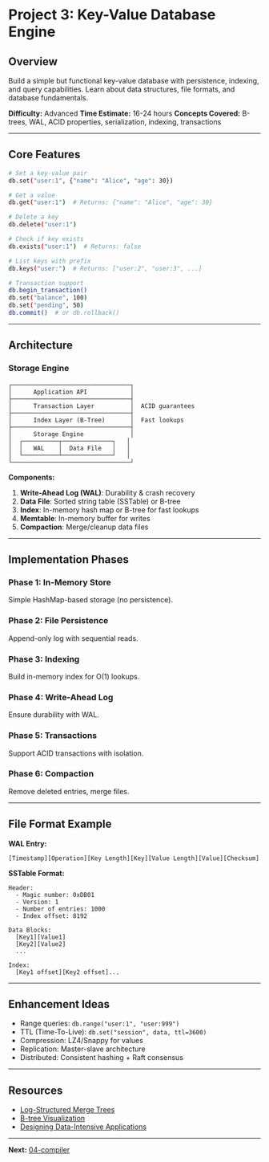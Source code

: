 # Project 3: Key-Value Database Engine

## Overview

Build a simple but functional key-value database with persistence, indexing, and query capabilities. Learn about data structures, file formats, and database fundamentals.

**Difficulty:** Advanced
**Time Estimate:** 16-24 hours
**Concepts Covered:** B-trees, WAL, ACID properties, serialization, indexing, transactions

---

## Core Features

```bash
# Set a key-value pair
db.set("user:1", {"name": "Alice", "age": 30})

# Get a value
db.get("user:1")  # Returns: {"name": "Alice", "age": 30}

# Delete a key
db.delete("user:1")

# Check if key exists
db.exists("user:1")  # Returns: false

# List keys with prefix
db.keys("user:")  # Returns: ["user:2", "user:3", ...]

# Transaction support
db.begin_transaction()
db.set("balance", 100)
db.set("pending", 50)
db.commit()  # or db.rollback()
```

---

## Architecture

### Storage Engine

```
┌─────────────────────────────────┐
│      Application API            │
├─────────────────────────────────┤
│      Transaction Layer          │  ACID guarantees
├─────────────────────────────────┤
│      Index Layer (B-Tree)       │  Fast lookups
├─────────────────────────────────┤
│      Storage Engine             │
│  ┌──────────┬──────────────┐   │
│  │   WAL    │  Data File   │   │
│  └──────────┴──────────────┘   │
└─────────────────────────────────┘
```

**Components:**
1. **Write-Ahead Log (WAL)**: Durability & crash recovery
2. **Data File**: Sorted string table (SSTable) or B-tree
3. **Index**: In-memory hash map or B-tree for fast lookups
4. **Memtable**: In-memory buffer for writes
5. **Compaction**: Merge/cleanup data files

---

## Implementation Phases

### Phase 1: In-Memory Store
Simple HashMap-based storage (no persistence).

### Phase 2: File Persistence
Append-only log with sequential reads.

### Phase 3: Indexing
Build in-memory index for O(1) lookups.

### Phase 4: Write-Ahead Log
Ensure durability with WAL.

### Phase 5: Transactions
Support ACID transactions with isolation.

### Phase 6: Compaction
Remove deleted entries, merge files.

---

## File Format Example

**WAL Entry:**
```
[Timestamp][Operation][Key Length][Key][Value Length][Value][Checksum]
```

**SSTable Format:**
```
Header:
  - Magic number: 0xDB01
  - Version: 1
  - Number of entries: 1000
  - Index offset: 8192

Data Blocks:
  [Key1][Value1]
  [Key2][Value2]
  ...

Index:
  [Key1 offset][Key2 offset]...
```

---

## Enhancement Ideas

- Range queries: `db.range("user:1", "user:999")`
- TTL (Time-To-Live): `db.set("session", data, ttl=3600)`
- Compression: LZ4/Snappy for values
- Replication: Master-slave architecture
- Distributed: Consistent hashing + Raft consensus

---

## Resources

- [Log-Structured Merge Trees](https://en.wikipedia.org/wiki/Log-structured_merge-tree)
- [B-tree Visualization](https://www.cs.usfca.edu/~galles/visualization/BTree.html)
- [Designing Data-Intensive Applications](https://dataintensive.net/)

---

**Next:** [04-compiler](../04-compiler/)
